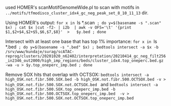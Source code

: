 used HOMER's scanMotifGenomeWide.pl to scan with motifs in `../motifs/tfmodisco_cluster_idx4_gc_neg_peak_set_8_10_11_13` dir.

Using HOMER's output:
`for x in `ls *.scan` ; do y=$(basename -s ".scan" $x) ; cat $x |cut -f2- | i2b  | awk -v OFS='\t' '{print $1,$2+$4,$2+$5,$6,$7,$8}'  >   $y.bed ; done`

Intersect with at least one base that has top 1%  importance:
`for x in `ls *.bed` ; do y=$(basename -s ".bed" $x) ; bedtools intersect -a $x -b /srv/www/kundaje/surag/scATAC-reprog/clusters/20201020_n62402/interpretation/20210414_gc_neg_filt256_in2346_out2000/high_imp_regions/beds/cluster_idx4.top_oneperc.bed.gz -wa -u > $y.top_oneperc_imp.bed ; done`

Remove SOX hits that overlap with OCTSOX:
`bedtools intersect -a high_OSK.not.fibr.500.SOX.bed -b high_OSK.not.fibr.500.OCTSOX.bed -v > high_OSK.not.fibr.500.SOX.not.OCTSOX.bed `
and
`bedtools intersect -a high_OSK.not.fibr.500.SOX.top_oneperc_imp.bed -b high_OSK.not.fibr.500.OCTSOX.top_oneperc_imp.bed  -v > high_OSK.not.fibr.500.SOX.not.OCTSOX.top_oneperc_imp.bed`
